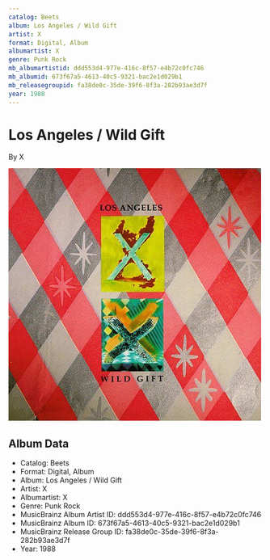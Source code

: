 ```yaml
---
catalog: Beets
album: Los Angeles / Wild Gift
artist: X
format: Digital, Album
albumartist: X
genre: Punk Rock
mb_albumartistid: ddd553d4-977e-416c-8f57-e4b72c0fc746
mb_albumid: 673f67a5-4613-40c5-9321-bac2e1d029b1
mb_releasegroupid: fa38de0c-35de-39f6-8f3a-282b93ae3d7f
year: 1988
---
```


# Los Angeles / Wild Gift

By X

![](../../assets/beetscovers/X-Los_Angeles_-_Wild_Gift.jpg)

## Album Data

- Catalog: Beets
- Format: Digital, Album
- Album: Los Angeles / Wild Gift
- Artist: X
- Albumartist: X
- Genre: Punk Rock
- MusicBrainz Album Artist ID: ddd553d4-977e-416c-8f57-e4b72c0fc746
- MusicBrainz Album ID: 673f67a5-4613-40c5-9321-bac2e1d029b1
- MusicBrainz Release Group ID: fa38de0c-35de-39f6-8f3a-282b93ae3d7f
- Year: 1988

